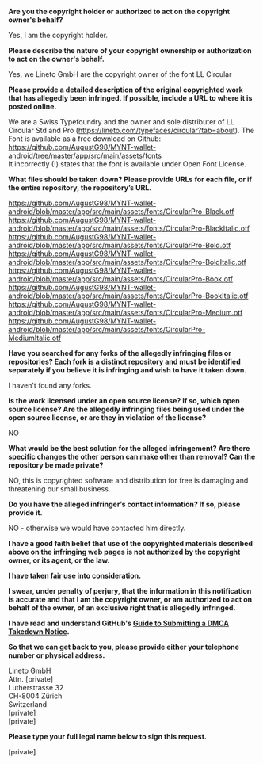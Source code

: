**Are you the copyright holder or authorized to act on the copyright owner's behalf?**

Yes, I am the copyright holder.

**Please describe the nature of your copyright ownership or authorization to act on the owner's behalf.**

Yes, we Lineto GmbH are the copyright owner of the font LL Circular

**Please provide a detailed description of the original copyrighted work that has allegedly been infringed. If possible, include a URL to where it is posted online.**

We are a Swiss Typefoundry and the owner and sole distributer of LL Circular Std and Pro (https://lineto.com/typefaces/circular?tab=about). The Font is available as a free download on Github: https://github.com/AugustG98/MYNT-wallet-android/tree/master/app/src/main/assets/fonts  
It incorrectly (!) states that the font is available under Open Font License.

**What files should be taken down? Please provide URLs for each file, or if the entire repository, the repository’s URL.**

https://github.com/AugustG98/MYNT-wallet-android/blob/master/app/src/main/assets/fonts/CircularPro-Black.otf  
https://github.com/AugustG98/MYNT-wallet-android/blob/master/app/src/main/assets/fonts/CircularPro-BlackItalic.otf  
https://github.com/AugustG98/MYNT-wallet-android/blob/master/app/src/main/assets/fonts/CircularPro-Bold.otf  
https://github.com/AugustG98/MYNT-wallet-android/blob/master/app/src/main/assets/fonts/CircularPro-BoldItalic.otf  
https://github.com/AugustG98/MYNT-wallet-android/blob/master/app/src/main/assets/fonts/CircularPro-Book.otf  
https://github.com/AugustG98/MYNT-wallet-android/blob/master/app/src/main/assets/fonts/CircularPro-BookItalic.otf  
https://github.com/AugustG98/MYNT-wallet-android/blob/master/app/src/main/assets/fonts/CircularPro-Medium.otf  
https://github.com/AugustG98/MYNT-wallet-android/blob/master/app/src/main/assets/fonts/CircularPro-MediumItalic.otf  

**Have you searched for any forks of the allegedly infringing files or repositories? Each fork is a distinct repository and must be identified separately if you believe it is infringing and wish to have it taken down.**

I haven't found any forks.

**Is the work licensed under an open source license? If so, which open source license? Are the allegedly infringing files being used under the open source license, or are they in violation of the license?**

NO

**What would be the best solution for the alleged infringement? Are there specific changes the other person can make other than removal? Can the repository be made private?**

NO, this is copyrighted software and distribution for free is damaging and threatening our small business.

**Do you have the alleged infringer’s contact information? If so, please provide it.**

NO - otherwise we would have contacted him directly.

**I have a good faith belief that use of the copyrighted materials described above on the infringing web pages is not authorized by the copyright owner, or its agent, or the law.**

**I have taken <a href="https://www.lumendatabase.org/topics/22">fair use</a> into consideration.**

**I swear, under penalty of perjury, that the information in this notification is accurate and that I am the copyright owner, or am authorized to act on behalf of the owner, of an exclusive right that is allegedly infringed.**

**I have read and understand GitHub's <a href="https://help.github.com/articles/guide-to-submitting-a-dmca-takedown-notice/">Guide to Submitting a DMCA Takedown Notice</a>.**

**So that we can get back to you, please provide either your telephone number or physical address.**

Lineto GmbH  
Attn. [private]  
Lutherstrasse 32  
CH-8004 Zürich  
Switzerland  
[private]  
[private]

**Please type your full legal name below to sign this request.**

[private]
